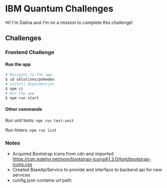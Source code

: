 # IBM Quantum Challenges

Hi! I'm Dalina and I'm on a mission to complete this challenge!

## Challenges

### Frontend Challenge

#### Run the app

```bash
# Navigate to the app
$ cd solutions/pokedex
# Install dependencies
$ npm ci
# Run the app
$ npm run start
```

#### Other commands
Run unit tests: `npm run test:unit`

Run linters: `npm run lint`

### Notes

- Acquired Bootstrap icons from cdn and imported https://cdn.jsdelivr.net/npm/bootstrap-icons@1.3.0/font/bootstrap-icons.css
- Created BaseApiService to provide and interface to backend api for new services
- config.json contains url path